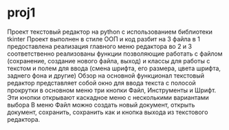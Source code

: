 # proj1
Проект текстовый редактор на python с использованием библиотеки tkinter
Проект выполнен в стиле ООП и код разбит на 3 файла
в 1 предоставлена реализация главного меню редактора
во 2 и 3 соответственно реализованы функции позволяющие работать с файлом (сохранение, создание нового файла, выход) и классы для работы с текстом и полем для ввода (смена шрифта, его размера, цвета шрифта, заднего фона и другие)
Обзор на основной функционал
текстовый редактор представляет собой окно для ввода текста с полосой прокрутки
в основном меню три кнопки Файл, Инструменты и Шрифт.
Эти кнопки открывают каскадное меню с несколькими вариантами выбора
В меню Файл можно создать новый документ, открыть документ, сохранить, сохранить как и кнопка выхода из текстового редактора.

